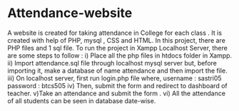 # Attendance-website
A website is created for taking attendance in College  for each class . It is created with help of PHP, mysql , CSS and HTML. 
In this project, there are PHP files and 1 sql file.
To run the project in Xampp Localhost Server, there are some steps to follow :
i) Place all the php files in htdocs folder in Xampp.
ii) Import attendance.sql file through localhost mysql server but, before importing it,
make a database of name attendance and then import the file.
iii) On localhost server, first run login.php file 
 where, username : sastri05
        password : btcs505
iv) Then, submit the form and redirect to dashboard of teacher.
v)Take an attendance and submit the form .
vi) All the attendance of all students can be seen in database date-wise.


